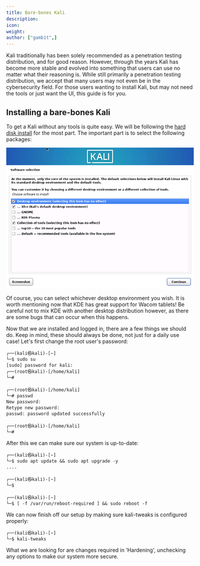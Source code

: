 ```yaml
---
title: Bare-bones Kali
description:
icon:
weight: 
author: ["gamb1t",]
---
```


Kali traditionally has been solely recommended as a penetration testing distribution, and for good reason. However, through the years Kali has become more stable and evolved into something that users can use no matter what their reasoning is. While still primarily a penetration testing distribution, we accept that many users may not even be in the cybersecurity field. For those users wanting to install Kali, but may not need the tools or just want the UI, this guide is for you.

## Installing a bare-bones Kali

To get a Kali without any tools is quite easy. We will be following the [hard disk install](/docs/installation/hard-disk-install/) for the most part. The important part is to select the following packages:

![](bare-bones-install.png)

Of course, you can select whichever desktop environment you wish. It is worth mentioning now that KDE has great support for Wacom tablets! Be careful not to mix KDE with another desktop distribution however, as there are some bugs that can occur when this happens.

Now that we are installed and logged in, there are a few things we should do. Keep in mind, these should always be done, not just for a daily use case! Let's first change the root user's password:

```console
┌──(kali㉿kali)-[~]
└─$ sudo su
[sudo] password for kali:
┌──(root㉿kali)-[/home/kali]
└─#

┌──(root㉿kali)-[/home/kali]
└─# passwd
New password:
Retype new password:
passwd: password updated successfully

┌──(root㉿kali)-[/home/kali]
└─#
```

After this we can make sure our system is up-to-date:

```console
┌──(kali㉿kali)-[~]
└─$ sudo apt update && sudo apt upgrade -y
....

┌──(kali㉿kali)-[~]
└─$

┌──(kali㉿kali)-[~]
└─$ [ -f /var/run/reboot-required ] && sudo reboot -f
```

We can now finish off our setup by making sure kali-tweaks is configured properly:

```console
┌──(kali㉿kali)-[~]
└─$ kali-tweaks
```

What we are looking for are changes required in 'Hardening', unchecking any options to make our system more secure.